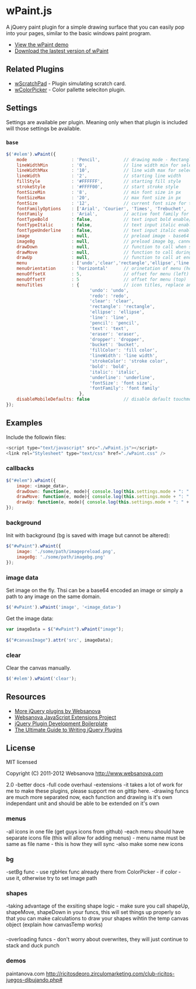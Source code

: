 # wPaint.js

A jQuery paint plugin for a simple drawing surface that you can easily pop into your pages, similar to the basic windows paint program.

* [View the wPaint demo](http://wpaint.websanova.com)
* [Download the lastest version of wPaint](https://github.com/websanova/wPaint/tags)


## Related Plugins

* [wScratchPad](http://wscratchpad.websanova.com) - Plugin simulating scratch card.
* [wColorPicker](http://wcolorpicker.websanova.com) - Color pallette seleciton plugin.


## Settings

Settings are available per plugin.  Meaning only when that plugin is included will those settings be available.


### ```base```

```js
$('#elem').wPaint({
    mode                 : 'Pencil',         // drawing mode - Rectangle, Ellipse, Line, Pencil, Eraser
    lineWidthMin         : '0',              // line width min for select drop down
    lineWidthMax         : '10',             // line widh max for select drop down
    lineWidth            : '2',              // starting line width
    fillStyle            : '#FFFFFF',        // starting fill style
    strokeStyle          : '#FFFF00',        // start stroke style
    fontSizeMin          : '8',              // min font size in px
    fontSizeMax          : '20',             // max font size in px
    fontSize             : '12',             // current font size for text input
    fontFamilyOptions    : ['Arial', 'Courier', 'Times', 'Trebuchet', 'Verdana'],
    fontFamily           : 'Arial',          // active font family for text input
    fontTypeBold         : false,            // text input bold enable/disable
    fontTypeItalic       : false,            // text input italic enable/disable
    fontTypeUnderline    : false,            // text input italic enable/disable
    image                : null,             // preload image - base64 encoded data
    imageBg              : null,             // preload image bg, cannot be altered but saved with image
    drawDown             : null,             // function to call when start a draw
    drawMove             : null,             // function to call during a draw
    drawUp               : null,             // function to call at end of draw
    menu                 : ['undo','clear','rectangle','ellipse','line','pencil','text','eraser','dropper','bucket','fillColor','lineWidth','strokeColor'], // menu items - appear in order they are set
    menuOrientation      : 'horizontal'      // orinetation of menu (horizontal, vertical)
    menuOffsetX          : 5,                // offset for menu (left)
    menuOffsetY          : 5                 // offset for menu (top)
    menuTitles           : {                 // icon titles, replace any of the values to customize
                                'undo': 'undo',
                                'redo': 'redo',
                                'clear': 'clear',
                                'rectangle': 'rectangle',
                                'ellipse': 'ellipse',
                                'line': 'line',
                                'pencil': 'pencil',
                                'text': 'text',
                                'eraser': 'eraser',
                                'dropper': 'dropper',
                                'bucket': 'bucket',
                                'fillColor': 'fill color',
                                'lineWidth': 'line width',
                                'strokeColor': 'stroke color',
                                'bold': 'bold',
                                'italic': 'italic',
                                'underline': 'underline',
                                'fontSize': 'font size',
                                'fontFamily': 'font family'
                            },
    disableMobileDefaults: false             // disable default touchmove events for mobile (will prevent flipping between tabs and scrolling)
});
```


## Examples

Include the followin files:

```js
<script type="text/javascript" src="./wPaint.js"></script>
<link rel="Stylesheet" type="text/css" href="./wPaint.css" />
```

### callbacks

```js
$("#elem").wPaint({
    image: <image_data>,
    drawDown: function(e, mode){ console.log(this.settings.mode + ": " + e.pageX + ',' + e.pageY); },
    drawMove: function(e, mode){ console.log(this.settings.mode + ": " + e.pageX + ',' + e.pageY); },
    drawUp: function(e, mode){ console.log(this.settings.mode + ": " + e.pageX + ',' + e.pageY); }
});
```

### background

Init with background (bg is saved with image but cannot be altered):

```js
$("#wPaint").wPaint({
    image: './some/path/imagepreload.png',
    imageBg: './some/path/imagebg.png'
});
```

### image data

Set image on the fly.  Thsi can be a base64 encoded an image or simply a path to any image on the same domain.

```js
$('#wPaint').wPaint('image', '<image_data>')
```

Get the image data:

```js
var imageData = $("#wPaint").wPaint("image");
            
$("#canvasImage").attr('src', imageData);
```

### clear

Clear the canvas manually.

```javascript
$('#elem').wPaint('clear');
```


## Resources

* [More jQuery plugins by Websanova](http://websanova.com/plugins)
* [Websanova JavaScript Extensions Project](http://websanova.com/extensions)
* [jQuery Plugin Development Boilerplate](http://wboiler.websanova.com)
* [The Ultimate Guide to Writing jQuery Plugins](http://www.websanova.com/blog/jquery/the-ultimate-guide-to-writing-jquery-plugins)


## License

MIT licensed

Copyright (C) 2011-2012 Websanova http://www.websanova.com


2.0
-better docs
-full code overhaul
-extensions
-it takes a lot of work for me to make these plugins, please support me on gittip here.
-drawing funcs are much more separated now, each function and drawing is it's own independant unit and should be able to be extended on it's own



### menus
-all icons in one file (get guys icons from github)
-each menu should have separate icons file (this will allow for adding menus) - menu name must be same as file name - this is how they will sync
-also make some new icons

### bg
-setBg func - use rgbHex func already there from ColorPicker - if color - use it, otherwise try to set image path

### shapes
-taking advantage of the exsiting shape logic - make sure you call shapeUp, shapeMove, shapeDown in your funcs, this will set things up properly so that you can make calculations to draw your shapes wihtin the temp canvas object (explain how canvasTemp works)

###
-overloading funcs - don't worry about overwrites, they will just continue to stack and duck punch



### demos
paintanova.com
http://ricitosdeoro.zirculomarketing.com/club-ricitos-juegos-dibujando.php#

